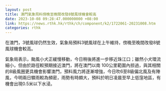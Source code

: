```yaml
---
layout: post
title: 澳門氣象局料傍晚至晚間改發8號風球機會較高
date: 2023-10-08 09:28:47.000000000 +08:00
link: https://news.rthk.hk/rthk/ch/component/k2/1722061-20231008.htm
categories: rthk
---
```


在澳門，3號風球仍然生效，氣象局預料3號風球在上午維持，傍晚至晚間改發8號風球機會較高。

氣象局表示，颱風小犬正緩慢移動，今日稍後將進一步移近珠江口；雖然小犬環流細小，但由於路徑較預期接近澳門，將在澳門以南 100公里範圍內掠過，與其相關的8級風圈更具機會影響澳門，預料風力將逐漸增強，今日吹6至8級偏北風及有陣風，今明兩日驟雨較為頻密，雨勢有時頗大，預料於明日凌晨至早上低窪地區，有機會出現0.5米以下水浸。
